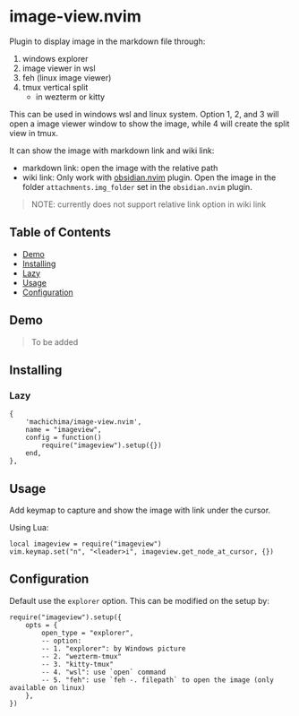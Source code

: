 # image-view.nvim

Plugin to display image in the markdown file through:

1. windows explorer
2. image viewer in wsl
3. feh (linux image viewer)
4. tmux vertical split
    - in wezterm or kitty

This can be used in windows wsl and linux system. Option 1, 2, and 3 will open a image viewer window to show the image, while 4 will create the split view in tmux.

It can show the image with markdown link and wiki link: 
- markdown link: open the image with the relative path
- wiki link: Only work with [obsidian.nvim](https://github.com/epwalsh/obsidian.nvim) plugin. Open the image in the folder `attachments.img_folder` set in the `obsidian.nvim` plugin.

> NOTE: currently does not support relative link option in wiki link


## Table of Contents

- [Demo](#demo)
- [Installing](#installing)
- [Lazy](#lazy)
- [Usage](#usage)
- [Configuration](#configuration)


## Demo

> To be added


## Installing

### Lazy

```{json}
{
    'machichima/image-view.nvim',
    name = "imageview",
    config = function()
        require("imageview").setup({})
    end,
},
```

## Usage

Add keymap to capture and show the image with link under the cursor.

Using Lua:

```{lua}
local imageview = require("imageview")
vim.keymap.set("n", "<leader>i", imageview.get_node_at_cursor, {})
```


## Configuration

Default use the `explorer` option. This can be modified on the setup by:

```{lua}
require("imageview").setup({
    opts = {
        open_type = "explorer",
        -- option:
        -- 1. "explorer": by Windows picture
        -- 2. "wezterm-tmux"
        -- 3. "kitty-tmux"
        -- 4. "wsl": use `open` command
        -- 5. "feh": use `feh -. filepath` to open the image (only available on linux)
    },
})
```
